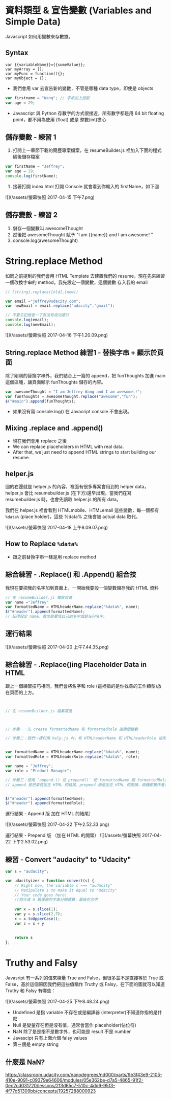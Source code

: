 # 資料類型 & 宣告變數 \(Variables and Simple Data\)

Javascript 如何用變數來存數據。

## Syntax

```
var {{variableName}}={{someValue}};
var myArray = [];
var myFunc = function(){};
var myObject = {};
```

* 我們會用 var 去宣告新的變數，不管是哪種 data type，即使是 objects

```js
var firstname = "Wang"; // 字串加上括號
var age = 29;
```

* Javascript 與 Python 存數字的方式很接近，所有數字都是用 64 bit floating point，都不用為使用 \(float\) 或是 整數\(int\)擔心

## 儲存變數 - 練習 1

1. 打開上一章節下載的簡歷專案檔案，在 resumeBuilder.js 裡加入下面的程式碼後儲存檔案

```js
var firstName = "Jeffrey";
var age = 29;
console.log(firstName);
```

1. 接著打開 index.html 打開 Console 就會看到你輸入的 firstName，如下圖

![](/assets/螢幕快照 2017-04-15 下午7.png)

## 儲存變數 - 練習 2

1. 儲存一個變數叫 awesomeThought
2. 然後把 awesomeThought 賦予 "I am {{name}} and I am awesome! "
3. console.log\(awesomeThought\)


# String.replace Method

如同之前提到的我們會用 HTML Template 去建置我們的 resume，現在先來練習一個改換字串的 method，我先設定一個變數，這個變數
存入我的 email




```javascript
// [string].replace([old],[new])

var email ="jeffrey@udacity.com";
var newEmail = email.replace("udacity","gmail");

// 不要忘記檢查一下有沒有成功運行
console.log(email);
console.log(newEmail);
```

![](/assets/螢幕快照 2017-04-16 下午1.20.09.png)


## String.replace Method 練習1 - 替換字串 + 顯示於頁面

除了剛剛的替換字串外，我們結合上一篇的 append，把 funThoughts 加進 main 這個區塊，讓頁面顯示 funThoughts 儲存的內容。

```javascript
var awesomeThought = "I am Jeffrey Wang and I am awesome.!";
var funThoughts = awesomeThought.replace("awesome","fun");
$("#main").append(funThoughts);
```
* 如果沒有寫 console.log() 在 Javacript console 不會出現。

## Mixing .replace and .append()
* 現在我們會用 replace 之後
 *  We can replace placeholders in HTML with real data.
 *  After that, we just need to append HTML strings to start building our resume.

## helper.js

圖的右邊就是 helper.js 的內容，裡面有很多專案會用到的 helper data，helper.js 會比 resumebuilder.js (在下方)還早出現，當我們在寫 resumebuilder.js 時，也會先讀取 helper.js 的所有 data。

我們在 helper.js 裡會看到 HTMLmobile、HTMLemail 這些變數，每一個都有 `%data%` (place holder)，這些 %data% 之後會被 actual data 取代。

![](/assets/螢幕快照 2017-04-18 上午8.09.07.png)

## How to Replace `%data%` 
* 跟之前替換字串一樣是用 replace method

## 綜合練習 - .Replace() 和 .Append() 組合技
我現在要把我的名字加到頁面上，一開始我要設一個變數儲存我的 HTML 資料

```javascript
// 在 resumeBuilder.js 檔案寫進
var name ="Jeffrey"
var formattedName = HTMLheaderName.replace("%data%", name);
$("#header").append(formattedName);
// 記得設定 name，看你是要填自己的名字或是任何名字。
```
## 運行結果
![](/assets/螢幕快照 2017-04-20 上午7.44.35.png)


## 綜合練習 - .Replace()ing Placeholder Data in HTML
跟上一個練習技巧相同，我們會將名字和 role (這裡指的是你找尋的工作類型)放在頁面的上方。

```javascript


// 在 resumeBuilder.js 檔案寫進



// 步驟一：先 create formattedName 和 formattedRole 這兩個變數

// 步驟二：我們一樣利用 help.js 內，有 HTMLheaderName 和 HTMLheaderRole 這兩個 HTML strings，我們用replace method 把 HTML strings 內的 `%data%` 替換成你的 name 跟 role 


var formattedName = HTMLheaderName.replace("%data%", name);
var formattedRole = HTMLheaderRole.replace("%data%", role);

var name = "Jeffrey";
var role = "Product Manager";

// 步驟三：使用 `append.() 或 prepend()` 把 formattedName 跟 formattedRole 加到頁面上。
// append 是把東西加在 HTML 的結尾，prepend 而是加在 HTML 的開頭，兩種都實作看看。


$("#header").append(formattedName);
$("#header").append(formattedRole);

```
運行結果 - Append 版 加在 HTML 的結尾）

![](/assets/螢幕快照 2017-04-22 下午2.52.33.png)


運行結果 - Prepend 版 （加在 HTML 的開頭）
![](/assets/螢幕快照 2017-04-22 下午2.53.02.png)


## 練習 - Convert "audacity" to "Udacity"

```javascript
var s = "audacity";

var udacityizer = function convert(s) {  
    // Right now, the variable s === "audacity"
    // Manipulate s to make it equal to "Udacity"
    // Your code goes here!
    //把大寫 U 跟後面的字串分開運算，最後在合併
    
    var x = s.slice(1);
    var y = s.slice(2,7);
    x = x.toUpperCase();
    var z = x + y
    
    
    return s
};
```



# Truthy and Falsy
Javasript 有一系列的值來橫量 True and False，但很多並不是直接等於 True 或 False，基於這個原因我們把這些值稱作 Truthy 或 Falsy，在下面的圖就可以知道 Truthy 和 Falsy 有哪些：
 
![](/assets/螢幕快照 2017-04-25 下午8.48.24.png)
* Undefined 是指 variable 不存在或是編譯器 (interpreter)不知道你指的是什麼
* Null 是變量存在但是沒有值，通常會當作 placeholder(佔位符)
* NaN 除了是是指不是數字外，也可能是 result 不是 number
* Javascipt 只有上面六個 falsy values
 * 第三個是 empty string

## 什麼是 NaN?

https://classroom.udacity.com/nanodegrees/nd000/parts/9e3f43e9-2105-410e-9091-c09379e64606/modules/05e362be-d7a5-4865-91f2-0ec2cd031720/lessons/2f3d65c7-510c-4dd6-95f3-4f77d51309bb/concepts/19257288000923



